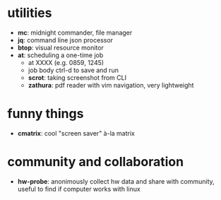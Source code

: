 # utilities
- **mc**: midnight commander, file manager
- **jq**: command line json processor
- **btop**: visual resource monitor
- **at**: scheduling a one-time job
  - at XXXX (e.g. 0859, 1245)
  - job body
  ctrl-d to save and run
  - **scrot**: taking screenshot from CLI
  - **zathura**: pdf reader with vim navigation, very lightweight

# funny things
- **cmatrix**: cool "screen saver" à-la matrix

# community and collaboration
- **hw-probe**: anonimously collect hw data and share with community, useful to find if computer works with linux
